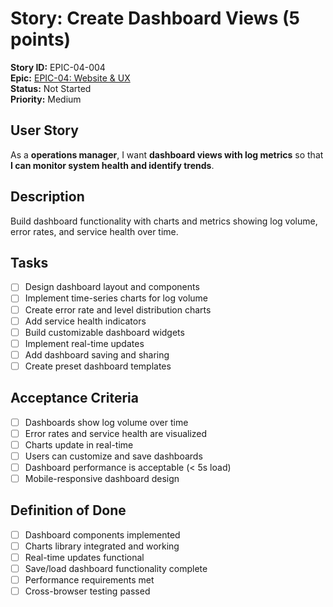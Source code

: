 # Story: Create Dashboard Views (5 points)

**Story ID:** EPIC-04-004  
**Epic:** [EPIC-04: Website & UX](../epic-04.md)  
**Status:** Not Started  
**Priority:** Medium

## User Story

As a **operations manager**, I want **dashboard views with log metrics** so that **I can monitor system health and identify trends**.

## Description

Build dashboard functionality with charts and metrics showing log volume, error rates, and service health over time.

## Tasks

- [ ] Design dashboard layout and components
- [ ] Implement time-series charts for log volume
- [ ] Create error rate and level distribution charts
- [ ] Add service health indicators
- [ ] Build customizable dashboard widgets
- [ ] Implement real-time updates
- [ ] Add dashboard saving and sharing
- [ ] Create preset dashboard templates

## Acceptance Criteria

- [ ] Dashboards show log volume over time
- [ ] Error rates and service health are visualized
- [ ] Charts update in real-time
- [ ] Users can customize and save dashboards
- [ ] Dashboard performance is acceptable (< 5s load)
- [ ] Mobile-responsive dashboard design

## Definition of Done

- [ ] Dashboard components implemented
- [ ] Charts library integrated and working
- [ ] Real-time updates functional
- [ ] Save/load dashboard functionality complete
- [ ] Performance requirements met
- [ ] Cross-browser testing passed
